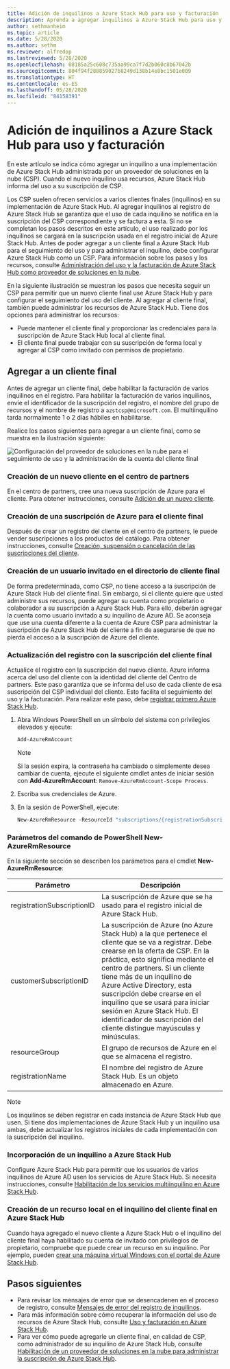 ```yaml
---
title: Adición de inquilinos a Azure Stack Hub para uso y facturación
description: Aprenda a agregar inquilinos a Azure Stack Hub para uso y facturación.
author: sethmanheim
ms.topic: article
ms.date: 5/28/2020
ms.author: sethm
ms.reviewer: alfredop
ms.lastreviewed: 5/28/2020
ms.openlocfilehash: 08185a25c608c735aa99ca7f7d2b060c8b67042b
ms.sourcegitcommit: 804f94f288859027b8249d138b14e8bc1501e009
ms.translationtype: HT
ms.contentlocale: es-ES
ms.lasthandoff: 05/28/2020
ms.locfileid: "84158391"
---
```

# <a name="add-tenant-for-usage-and-billing-to-azure-stack-hub"></a>Adición de inquilinos a Azure Stack Hub para uso y facturación

En este artículo se indica cómo agregar un inquilino a una implementación de Azure Stack Hub administrada por un proveedor de soluciones en la nube (CSP). Cuando el nuevo inquilino usa recursos, Azure Stack Hub informa del uso a su suscripción de CSP.

Los CSP suelen ofrecen servicios a varios clientes finales (inquilinos) en su implementación de Azure Stack Hub. Al agregar inquilinos al registro de Azure Stack Hub se garantiza que el uso de cada inquilino se notifica en la suscripción del CSP correspondiente y se factura a esta. Si no se completan los pasos descritos en este artículo, el uso realizado por los inquilinos se cargará en la suscripción usada en el registro inicial de Azure Stack Hub. Antes de poder agregar a un cliente final a Azure Stack Hub para el seguimiento del uso y para administrar el inquilino, debe configurar Azure Stack Hub como un CSP. Para información sobre los pasos y los recursos, consulte [Administración del uso y la facturación de Azure Stack Hub como proveedor de soluciones en la nube](azure-stack-add-manage-billing-as-a-csp.md).

En la siguiente ilustración se muestran los pasos que necesita seguir un CSP para permitir que un nuevo cliente final use Azure Stack Hub y para configurar el seguimiento del uso del cliente. Al agregar al cliente final, también puede administrar los recursos de Azure Stack Hub. Tiene dos opciones para administrar los recursos:

- Puede mantener el cliente final y proporcionar las credenciales para la suscripción de Azure Stack Hub local al cliente final.  
- El cliente final puede trabajar con su suscripción de forma local y agregar al CSP como invitado con permisos de propietario.

## <a name="add-an-end-customer"></a>Agregar a un cliente final

Antes de agregar un cliente final, debe habilitar la facturación de varios inquilinos en el registro. Para habilitar la facturación de varios inquilinos, envíe el identificador de la suscripción del registro, el nombre del grupo de recursos y el nombre de registro a `azstcsp@microsoft.com`. El multiinquilino tarda normalmente 1 o 2 días hábiles en habilitarse.

Realice los pasos siguientes para agregar a un cliente final, como se muestra en la ilustración siguiente:

![Configuración del proveedor de soluciones en la nube para el seguimiento de uso y la administración de la cuenta del cliente final](media/azure-stack-csp-enable-billing-usage-tracking/process-csp-enable-billing.png)

### <a name="create-a-new-customer-in-partner-center"></a>Creación de un nuevo cliente en el centro de partners

En el centro de partners, cree una nueva suscripción de Azure para el cliente. Para obtener instrucciones, consulte [Adición de un nuevo cliente](/partner-center/add-a-new-customer).

### <a name="create-an-azure-subscription-for-the-end-customer"></a>Creación de una suscripción de Azure para el cliente final

Después de crear un registro del cliente en el centro de partners, le puede vender suscripciones a los productos del catálogo. Para obtener instrucciones, consulte [Creación, suspensión o cancelación de las suscripciones del cliente](/partner-center/create-a-new-subscription).

### <a name="create-a-guest-user-in-the-end-customer-directory"></a>Creación de un usuario invitado en el directorio de cliente final

De forma predeterminada, como CSP, no tiene acceso a la suscripción de Azure Stack Hub del cliente final. Sin embargo, si el cliente quiere que usted administre sus recursos, puede agregar su cuenta como propietario o colaborador a su suscripción a Azure Stack Hub. Para ello, deberán agregar la cuenta como usuario invitado a su inquilino de Azure AD. Se aconseja que use una cuenta diferente a la cuenta de Azure CSP para administrar la suscripción de Azure Stack Hub del cliente a fin de asegurarse de que no pierda el acceso a la suscripción de Azure del cliente.

### <a name="update-the-registration-with-the-end-customer-subscription"></a>Actualización del registro con la suscripción del cliente final

Actualice el registro con la suscripción del nuevo cliente. Azure informa acerca del uso del cliente con la identidad del cliente del Centro de partners. Este paso garantiza que se informa del uso de cada cliente de esa suscripción del CSP individual del cliente. Esto facilita el seguimiento del uso y la facturación. Para realizar este paso, debe [registrar primero Azure Stack Hub](azure-stack-registration.md).

1. Abra Windows PowerShell en un símbolo del sistema con privilegios elevados y ejecute:  

   ```powershell
   Add-AzureRmAccount
   ```

   >[!NOTE]
   > Si la sesión expira, la contraseña ha cambiado o simplemente desea cambiar de cuenta, ejecute el siguiente cmdlet antes de iniciar sesión con **Add-AzureRmAccount**: `Remove-AzureRmAccount-Scope Process`.

2. Escriba sus credenciales de Azure.
3. En la sesión de PowerShell, ejecute:

   ```powershell
   New-AzureRmResource -ResourceId "subscriptions/{registrationSubscriptionId}/resourceGroups/{resourceGroup}/providers/Microsoft.AzureStack/registrations/{registrationName}/customerSubscriptions/{customerSubscriptionId}" -ApiVersion 2017-06-01
   ```

### <a name="new-azurermresource-powershell-parameters"></a>Parámetros del comando de PowerShell New-AzureRmResource

En la siguiente sección se describen los parámetros para el cmdlet **New-AzureRmResource**:

| Parámetro | Descripción |
| --- | --- |
|registrationSubscriptionID | La suscripción de Azure que se ha usado para el registro inicial de Azure Stack Hub.|
| customerSubscriptionID | La suscripción de Azure (no Azure Stack Hub) a la que pertenece el cliente que se va a registrar. Debe crearse en la oferta de CSP. En la práctica, esto significa mediante el centro de partners. Si un cliente tiene más de un inquilino de Azure Active Directory, esta suscripción debe crearse en el inquilino que se usará para iniciar sesión en Azure Stack Hub. El identificador de suscripción del cliente distingue mayúsculas y minúsculas. |
| resourceGroup | El grupo de recursos de Azure en el que se almacena el registro. |
| registrationName | El nombre del registro de Azure Stack Hub. Es un objeto almacenado en Azure. 

> [!NOTE]  
> Los inquilinos se deben registrar en cada instancia de Azure Stack Hub que usen. Si tiene dos implementaciones de Azure Stack Hub y un inquilino usa ambas, debe actualizar los registros iniciales de cada implementación con la suscripción del inquilino.

### <a name="onboard-tenant-to-azure-stack-hub"></a>Incorporación de un inquilino a Azure Stack Hub

Configure Azure Stack Hub para permitir que los usuarios de varios inquilinos de Azure AD usen los servicios de Azure Stack Hub. Si necesita instrucciones, consulte [Habilitación de los servicios multiinquilino en Azure Stack Hub](azure-stack-enable-multitenancy.md).

### <a name="create-a-local-resource-in-the-end-customer-tenant-in-azure-stack-hub"></a>Creación de un recurso local en el inquilino del cliente final en Azure Stack Hub

Cuando haya agregado el nuevo cliente a Azure Stack Hub o el inquilino del cliente final haya habilitado su cuenta de invitado con privilegios de propietario, compruebe que puede crear un recurso en su inquilino. Por ejemplo, pueden [crear una máquina virtual Windows con el portal de Azure Stack Hub](../user/azure-stack-quick-windows-portal.md).

## <a name="next-steps"></a>Pasos siguientes

- Para revisar los mensajes de error que se desencadenen en el proceso de registro, consulte [Mensajes de error del registro de inquilinos](azure-stack-registration-errors.md).
- Para más información sobre cómo recuperar la información del uso de recursos de Azure Stack Hub, consulte [Uso y facturación en Azure Stack Hub](azure-stack-billing-and-chargeback.md).
- Para ver cómo puede agregarle un cliente final, en calidad de CSP, como administrador de su inquilino de Azure Stack Hub, consulte [Habilitación de un proveedor de soluciones en la nube para administrar la suscripción de Azure Stack Hub](../user/azure-stack-csp-enable-billing-usage-tracking.md).
